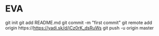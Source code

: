 # EVA
git init
git add README.md
git commit -m "first commit"
git remote add origin https://https://yadi.sk/d/jCz0rK_dsRuWs
git push -u origin master
